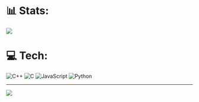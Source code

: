 # 📊 Stats:
![](https://github-readme-stats.vercel.app/api/top-langs/?username=MatHoyer&theme=dark&hide_border=true&include_all_commits=false&count_private=false&layout=compact)

# 💻 Tech:
![C++](https://img.shields.io/badge/c++-%2300599C.svg?style=for-the-badge&logo=c%2B%2B&logoColor=white) ![C](https://img.shields.io/badge/c-%2300599C.svg?style=for-the-badge&logo=c&logoColor=white) ![JavaScript](https://img.shields.io/badge/javascript-%23323330.svg?style=for-the-badge&logo=javascript&logoColor=%23F7DF1E) ![Python](https://img.shields.io/badge/python-3670A0?style=for-the-badge&logo=python&logoColor=ffdd54)

---
[![](https://visitcount.itsvg.in/api?id=MatHoyer&label=Profile%20Views&color=12&icon=5&pretty=false)](https://visitcount.itsvg.in)

<!-- Proudly created with GPRM ( https://gprm.itsvg.in ) -->

